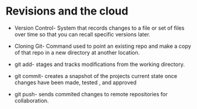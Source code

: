 # Revisions and the cloud

- Version Control-  System that records changes to a file or set of files over time so that you can recall specific versions later.

- Cloning Git-  Command used to point an existing repo and make a copy of that repo in a new directory at another location.

- git add-  stages and tracks modifications from the working directory.

- git commit-  creates a snapshot of the projects current state once changes have been made, tested , and approved

- git push-  sends commited changes to remote repositories for collaboration.
